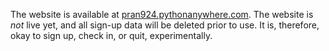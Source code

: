 The website is available at [pran924.pythonanywhere.com](pran924.pythonanywhere.com). The website is *not* live yet, and all sign-up data will be deleted prior to use. It is, therefore, okay to sign up, check in, or quit, experimentally.
